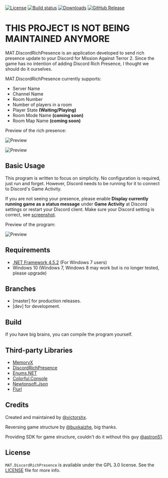 [![License](https://img.shields.io/github/license/victorshx/MAT.DiscordRichPresence.svg?label=License&maxAge=86400)](./LICENSE)
[![Build status](https://ci.appveyor.com/api/projects/status/ycqjk1kno552vn38/branch/main?svg=true)](https://ci.appveyor.com/project/victorshx/mat-discordrichpresence/branch/main)
[![Downloads](https://img.shields.io/github/downloads/victorshx/MAT.DiscordRichPresence/total.svg)](https://github.com/victorshx/MAT.DiscordRichPresence/releases)
[![GitHub Release](https://img.shields.io/github/release/victorshx/MAT.DiscordRichPresence.svg?label=Latest&maxAge=60)](https://github.com/victorshx/MAT.DiscordRichPresence/releases/latest)

# THIS PROJECT IS NOT BEING MAINTAINED ANYMORE

MAT.DiscordRichPresence is an application developed to send rich presence update to your Discord for Mission Against Terror 2. Since the game has no intention of adding Discord Rich Presence, I thought we should do it ourselves.


MAT.DiscordRichPresence currently supports:

- Server Name
- Channel Name
- Room Number
- Number of players in a room
- Player State **(Waiting/Playing)**
- Room Mode Name **(coming soon)**
- Room Map Name **(coming soon)**

Preview of the rich presence:

![Preview](https://i.imgur.com/v7DDIB8.jpeg)

![Preview](https://i.imgur.com/uz2ftx4.jpeg)

## Basic Usage  

This program is written to focus on simplicity. No configuration is required, just run and forget. However, Discord needs to be running for it to connect to Discord's Game Activity. 

If you are not seeing your presence, please enable **Display currently running game as a status message** under **Game Activity** at Discord settings or restart your Discord client. Make sure your Discord setting is correct, see [screenshot](https://i.imgur.com/LlUoFAc.jpg).

Preview of the program: 

![Preview](https://i.imgur.com/WXJrU3j.jpeg)

## Requirements
- [.NET Framework 4.5.2](https://download.microsoft.com/download/9/A/7/9A78F13F-FD62-4F6D-AB6B-1803508A9F56/51209.34209.03/web/NDP452-KB2901954-Web.exe) (For Windows 7 users)
- Windows 10 (Windows 7, Windows 8 may work but is no longer tested, please upgrade)

## Branches ##

- [master] for production releases.
- [dev] for development.

## Build ##

If you have big brains, you can compile the program yourself.

## Third-party Libraries

- [MemoryX](https://github.com/ayuthmang/MemoryX)
- [DiscordRichPresence](https://github.com/Lachee/discord-rpc-csharp)
- [Enums.NET](https://github.com/TylerBrinkley/Enums.NET)
- [Colorful.Console](https://github.com/tomakita/Colorful.Console)
- [Newtonsoft.Json](https://github.com/JamesNK/Newtonsoft.Json)
- [Flurl](https://github.com/tmenier/Flurl)


## Credits

Created and maintained by [@victorshx](https://github.com/victorshx).

Reversing game structure by [@buxkaizhe](https://github.com/buxkaizhe), big thanks.

Providing SDK for game structure, couldn't do it without this guy [@astron51](https://github.com/astron51).

## License

`MAT.DiscordRichPresence` is available under the GPL 3.0 license. See the [LICENSE](LICENSE) file for more info.